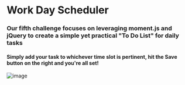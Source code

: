 # Work Day Scheduler
  
### Our fifth challenge focuses on leveraging moment.js and jQuery to create a simple yet practical "To Do List" for daily tasks

#### Simply add your task to whichever time slot is pertinent, hit the Save button on the right and you're all set!

![image](https://user-images.githubusercontent.com/108553499/203677338-9d4f3382-b268-42c4-a3e0-643cc2d0b0be.png)

